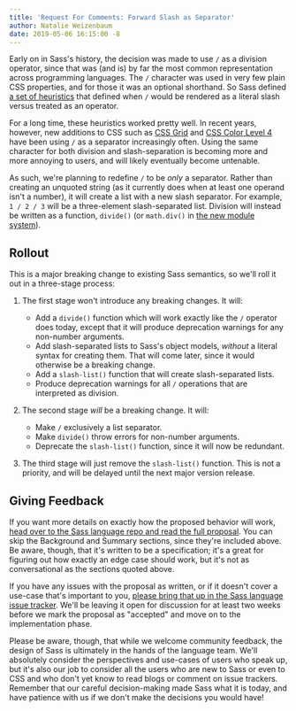 ```yaml
---
title: 'Request For Comments: Forward Slash as Separator'
author: Natalie Weizenbaum
date: 2019-05-06 16:15:00 -8
---
```


Early on in Sass's history, the decision was made to use `/` as a division
operator, since that was (and is) by far the most common representation across
programming languages. The `/` character was used in very few plain CSS
properties, and for those it was an optional shorthand. So Sass defined [a set
of heuristics][] that defined when `/` would be rendered as a literal slash
versus treated as an operator.

[a set of heuristics]: /documentation/operators/numeric#slash-separated-values

For a long time, these heuristics worked pretty well. In recent years, however,
new additions to CSS such as [CSS Grid][] and [CSS Color Level 4][] have been
using `/` as a separator increasingly often. Using the same character for both
division and slash-separation is becoming more and more annoying to users, and
will likely eventually become untenable.

[CSS Grid]: https://developer.mozilla.org/en-US/docs/Web/CSS/grid-row
[CSS Color Level 4]: https://drafts.csswg.org/css-color/#rgb-functions

As such, we're planning to redefine `/` to be _only_ a separator. Rather than
creating an unquoted string (as it currently does when at least one operand
isn't a number), it will create a list with a new slash separator. For example,
`1 / 2 / 3` will be a three-element slash-separated list. Division will instead
be written as a function, `divide()` (or `math.div()` in [the new module
system][]).

[the new module system]: /blog/request-for-comments-module-system-proposal

## Rollout

This is a major breaking change to existing Sass semantics, so we'll roll it out
in a three-stage process:

1. The first stage won't introduce any breaking changes. It will:

   - Add a `divide()` function which will work exactly like the `/` operator
     does today, except that it will produce deprecation warnings for any
     non-number arguments.
   - Add slash-separated lists to Sass's object models, _without_ a literal
     syntax for creating them. That will come later, since it would otherwise be
     a breaking change.
   - Add a `slash-list()` function that will create slash-separated lists.
   - Produce deprecation warnings for all `/` operations that are interpreted as
     division.

2. The second stage _will_ be a breaking change. It will:

   - Make `/` exclusively a list separator.
   - Make `divide()` throw errors for non-number arguments.
   - Deprecate the `slash-list()` function, since it will now be redundant.

3. The third stage will just remove the `slash-list()` function. This is not a
   priority, and will be delayed until the next major version release.

## Giving Feedback

If you want more details on exactly how the proposed behavior will work, [head
over to the Sass language repo and read the full
proposal](https://github.com/sass/sass/blob/main/accepted/slash-separator.md).
You can skip the Background and Summary sections, since they're included above.
Be aware, though, that it's written to be a specification; it's a great for
figuring out how exactly an edge case should work, but it's not as
conversational as the sections quoted above.

If you have any issues with the proposal as written, or if it doesn't cover a
use-case that's important to you, [please bring that up in the Sass language
issue
tracker](https://github.com/sass/sass/issues?utf8=%E2%9C%93&q=is%3Aissue+is%3Aopen+label%3A%22proposal%3A+slash+separator%22).
We'll be leaving it open for discussion for at least two weeks before we mark
the proposal as "accepted" and move on to the implementation phase.

Please be aware, though, that while we welcome community feedback, the design of
Sass is ultimately in the hands of the language team. We'll absolutely consider
the perspectives and use-cases of users who speak up, but it's also our job to
consider all the users who are new to Sass or even to CSS and who don't yet know
to read blogs or comment on issue trackers. Remember that our careful
decision-making made Sass what it is today, and have patience with us if we
don't make the decisions you would have!
